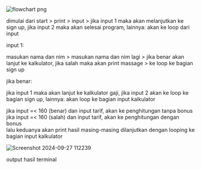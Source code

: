 
![flowchart png](https://github.com/user-attachments/assets/d2fbfe9e-ee1c-4e48-9919-d4e07ae5dc49)

dimulai dari start > print > input > 
jika input 1 maka akan melanjutkan ke sign up,
jika input 2 maka akan selesai program,
lainnya: akan ke loop dari input

input 1:

masukan nama dan nim > masukan nama dan nim lagi > 
jika benar akan lanjut ke kalkulator,
jika salah maka akan print massage > ke loop ke bagian sign up


jika benar:

jika input 1 maka akan lanjut ke kalkulator gaji,
jika input 2 akan ke loop ke bagian sign up,
lainnya: akan loop ke bagian input kalkulator


jika input =< 160 (benar) dan input tarif, akan ke penghitungan tanpa bonus         
jika input =< 160 (salah) dan input tarif, akan ke penghitungan dengan bonus     
lalu keduanya akan print hasil masing-masing dilanjutkan dengan looping
ke bagian input kalkulator




![Screenshot 2024-09-27 112239](https://github.com/user-attachments/assets/fd45fb3a-272c-4f64-b42a-13bf8986fc97)

output hasil terminal
